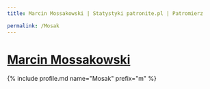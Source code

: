 ```yaml
---
title: Marcin Mossakowski | Statystyki patronite.pl | Patromierz

permalink: /Mosak
---
```


# [Marcin Mossakowski](https://patronite.pl/Mosak)

{% include profile.md name="Mosak" prefix="m" %}
